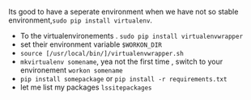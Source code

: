 
Its good to have a seperate environment when we have not so stable environment,`sudo pip install virtualenv`. 
* To the virtualenvironements .
`sudo pip install virtualenvwrapper`
* set their environment variable `$WORKON_DIR`
* `source [/usr/local/bin/]/virtualenvwrapper.sh`
*  `mkvirtualenv somename`, yea not the first time , switch to your environement `workon somename`
*  `pip install somepackage` or `pip install -r requirements.txt`
* let me list my packages  `lssitepackages`
